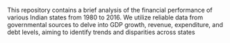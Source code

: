 This repository contains a brief analysis of the financial performance of various Indian states from 1980 to 2016. We utilize reliable data from governmental sources to delve into GDP growth, revenue, expenditure, and debt levels, aiming to identify trends and disparities across states

